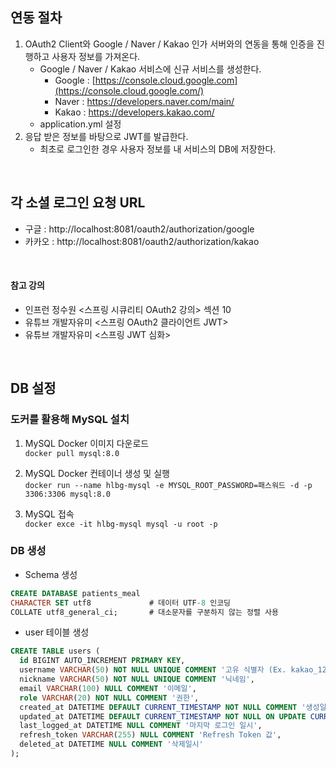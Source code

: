 ## 연동 절차
1. OAuth2 Client와 Google / Naver / Kakao 인가 서버와의 연동을 통해 인증을 진행하고 사용자 정보를 가져온다.
    - Google / Naver / Kakao 서비스에 신규 서비스를 생성한다.
        - Google : [https://console.cloud.google.com](https://console.cloud.google.com/)
        - Naver : https://developers.naver.com/main/
        - Kakao : https://developers.kakao.com/
    - application.yml 설정
2. 응답 받은 정보를 바탕으로 JWT를 발급한다.
    - 최초로 로그인한 경우 사용자 정보를 내 서비스의 DB에 저장한다.
<br>

## 각 소셜 로그인 요청 URL
- 구글 : http://localhost:8081/oauth2/authorization/google
- 카카오 : http://localhost:8081/oauth2/authorization/kakao
<br>

#### 참고 강의
- 인프런 정수원 <스프링 시큐리티 OAuth2 강의> 섹션 10
- 유튜브 개발자유미 <스프링 OAuth2 클라이언트 JWT>
- 유튜브 개발자유미 <스프링 JWT 심화>
<br>

## DB 설정
### 도커를 활용해 MySQL 설치
1. MySQL Docker 이미지 다운로드<br>
`docker pull mysql:8.0`
    
3. MySQL Docker 컨테이너 생성 및 실행<br>
`docker run --name hlbg-mysql -e MYSQL_ROOT_PASSWORD=패스워드 -d -p 3306:3306 mysql:8.0`
    
4. MySQL 접속<br>
`docker exce -it hlbg-mysql mysql -u root -p`

### DB 생성
- Schema 생성
```sql
CREATE DATABASE patients_meal
CHARACTER SET utf8             # 데이터 UTF-8 인코딩
COLLATE utf8_general_ci;       # 대소문자를 구분하지 않는 정렬 사용
```

- user 테이블 생성
```sql
CREATE TABLE users (
  id BIGINT AUTO_INCREMENT PRIMARY KEY,
  username VARCHAR(50) NOT NULL UNIQUE COMMENT '고유 식별자 (Ex. kakao_123456789)',
  nickname VARCHAR(50) NOT NULL UNIQUE COMMENT '닉네임',
  email VARCHAR(100) NULL COMMENT '이메일',
  role VARCHAR(20) NOT NULL COMMENT '권한',
  created_at DATETIME DEFAULT CURRENT_TIMESTAMP NOT NULL COMMENT '생성일시',
  updated_at DATETIME DEFAULT CURRENT_TIMESTAMP NOT NULL ON UPDATE CURRENT_TIMESTAMP COMMENT '수정일시',
  last_logged_at DATETIME NULL COMMENT '마지막 로그인 일시',
  refresh_token VARCHAR(255) NULL COMMENT 'Refresh Token 값',
  deleted_at DATETIME NULL COMMENT '삭제일시'
);
```
